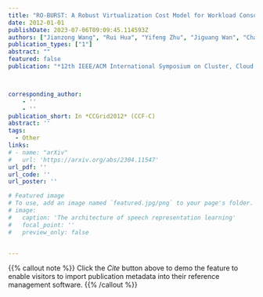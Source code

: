 ```yaml
---
title: "RO-BURST: A Robust Virtualization Cost Model for Workload Consolidation over Clouds"
date: 2012-01-01
publishDate: 2023-07-06T09:09:45.114593Z
authors: ["Jianzong Wang", "Rui Hua", "Yifeng Zhu", "Jiguang Wan", "Changsheng Xie", "Yanjun Chen"]
publication_types: ["1"]
abstract: ""
featured: false
publication: "*12th IEEE/ACM International Symposium on Cluster, Cloud and Grid Computing*"



corresponding_author:
    - ''
    - ''
publication_short: In *CCGrid2012* (CCF-C)
abstract: ''
tags:
  - Other
links:
# - name: "arXiv"
#   url: 'https://arxiv.org/abs/2304.11547'
url_pdf: ''
url_code: ''
url_poster: ''

# Featured image
# To use, add an image named `featured.jpg/png` to your page's folder.
# image:
#   caption: 'The architecture of speech representation learning'
#   focal_point: ''
#   preview_only: false


---
```


{{% callout note %}}
Click the _Cite_ button above to demo the feature to enable visitors to import publication metadata into their reference management software.
{{% /callout %}}



